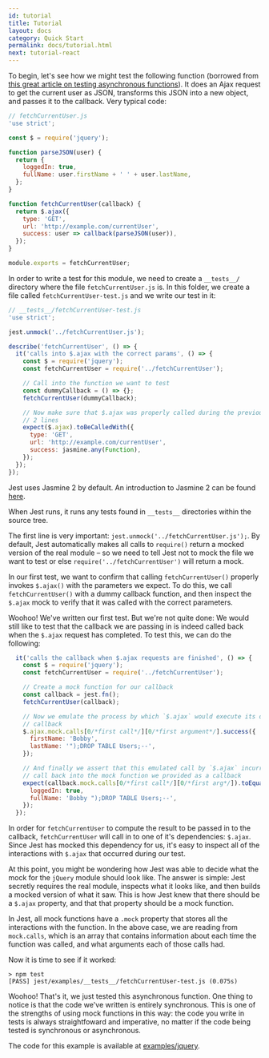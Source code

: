 ```yaml
---
id: tutorial
title: Tutorial
layout: docs
category: Quick Start
permalink: docs/tutorial.html
next: tutorial-react
---
```



To begin, let's see how we might test the following function (borrowed from [this great article on testing asynchronous functions](http://martinfowler.com/articles/asyncJS.html)). It does an Ajax request to get the current user as JSON, transforms this JSON into a new object, and passes it to the callback. Very typical code:

```javascript
// fetchCurrentUser.js
'use strict';

const $ = require('jquery');

function parseJSON(user) {
  return {
    loggedIn: true,
    fullName: user.firstName + ' ' + user.lastName,
  };
}

function fetchCurrentUser(callback) {
  return $.ajax({
    type: 'GET',
    url: 'http://example.com/currentUser',
    success: user => callback(parseJSON(user)),
  });
}

module.exports = fetchCurrentUser;
```

In order to write a test for this module, we need to create a `__tests__/`
directory where the file `fetchCurrentUser.js` is. In this folder, we create a
file called `fetchCurrentUser-test.js` and we write our test in it:

```javascript
// __tests__/fetchCurrentUser-test.js
'use strict';

jest.unmock('../fetchCurrentUser.js');

describe('fetchCurrentUser', () => {
  it('calls into $.ajax with the correct params', () => {
    const $ = require('jquery');
    const fetchCurrentUser = require('../fetchCurrentUser');

    // Call into the function we want to test
    const dummyCallback = () => {};
    fetchCurrentUser(dummyCallback);

    // Now make sure that $.ajax was properly called during the previous
    // 2 lines
    expect($.ajax).toBeCalledWith({
      type: 'GET',
      url: 'http://example.com/currentUser',
      success: jasmine.any(Function),
    });
  });
});
```

Jest uses Jasmine 2 by default. An introduction to Jasmine 2 can be found
[here](http://jasmine.github.io/2.0/introduction.html).

When Jest runs, it runs any tests found in `__tests__` directories within the
source tree.

The first line is very important: `jest.unmock('../fetchCurrentUser.js');`.
By default, Jest automatically makes all calls to `require()` return a mocked
version of the real module – so we need to tell Jest not to mock the file we
want to test or else `require('../fetchCurrentUser')` will return a mock.

In our first test, we want to confirm that calling `fetchCurrentUser()`
properly invokes `$.ajax()` with the parameters we expect. To do
this, we call `fetchCurrentUser()` with a dummy callback function, and
then inspect the `$.ajax` mock to verify that it was called with the
correct parameters.

Woohoo! We've written our first test. But we're not quite done: We would still
like to test that the callback we are passing in is indeed called back when the
`$.ajax` request has completed. To test this, we can do the following:

```javascript
  it('calls the callback when $.ajax requests are finished', () => {
    const $ = require('jquery');
    const fetchCurrentUser = require('../fetchCurrentUser');

    // Create a mock function for our callback
    const callback = jest.fn();
    fetchCurrentUser(callback);

    // Now we emulate the process by which `$.ajax` would execute its own
    // callback
    $.ajax.mock.calls[0/*first call*/][0/*first argument*/].success({
      firstName: 'Bobby',
      lastName: '");DROP TABLE Users;--',
    });

    // And finally we assert that this emulated call by `$.ajax` incurred a
    // call back into the mock function we provided as a callback
    expect(callback.mock.calls[0/*first call*/][0/*first arg*/]).toEqual({
      loggedIn: true,
      fullName: 'Bobby ");DROP TABLE Users;--',
    });
  });
```

In order for `fetchCurrentUser` to compute the result to be passed in to the
callback, `fetchCurrentUser` will call in to one of it's dependencies: `$.ajax`.
Since Jest has mocked this dependency for us, it's easy to inspect all of the
interactions with `$.ajax` that occurred during our test.

At this point, you might be wondering how Jest was able to decide what the mock
for the `jQuery` module should look like. The answer is simple: Jest secretly
requires the real module, inspects what it looks like, and then builds a mocked
version of what it saw. This is how Jest knew that there should be a `$.ajax`
property, and that that property should be a mock function.

In Jest, all mock functions have a `.mock` property that stores all the
interactions with the function. In the above case, we are reading from
`mock.calls`, which is an array that contains information about each time the
function was called, and what arguments each of those calls had.

Now it is time to see if it worked:

```
> npm test
[PASS] jest/examples/__tests__/fetchCurrentUser-test.js (0.075s)
```

Woohoo! That's it, we just tested this asynchronous function. One thing to
notice is that the code we've written is entirely synchronous. This is one of
the strengths of using mock functions in this way: the code you write in tests
is always straightfoward and imperative, no matter if the code being tested is
synchronous or asynchronous.

The code for this example is available at [examples/jquery](https://github.com/facebook/jest/tree/master/examples/jquery).
